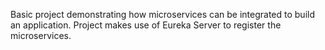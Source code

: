Basic project demonstrating how microservices can be integrated to build an application. Project makes use of Eureka Server to register the microservices. 
